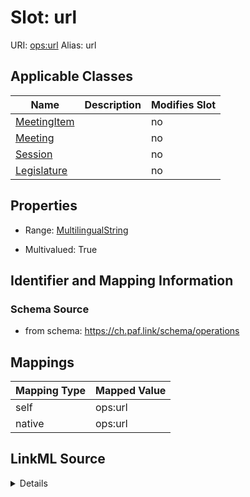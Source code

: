 

# Slot: url 



URI: [ops:url](https://ch.paf.link/schema/operations/url)
Alias: url

<!-- no inheritance hierarchy -->





## Applicable Classes

| Name | Description | Modifies Slot |
| --- | --- | --- |
| [MeetingItem](MeetingItem.md) |  |  no  |
| [Meeting](Meeting.md) |  |  no  |
| [Session](Session.md) |  |  no  |
| [Legislature](Legislature.md) |  |  no  |







## Properties

* Range: [MultilingualString](MultilingualString.md)

* Multivalued: True





## Identifier and Mapping Information







### Schema Source


* from schema: https://ch.paf.link/schema/operations




## Mappings

| Mapping Type | Mapped Value |
| ---  | ---  |
| self | ops:url |
| native | ops:url |




## LinkML Source

<details>
```yaml
name: url
from_schema: https://ch.paf.link/schema/operations
rank: 1000
alias: url
domain_of:
- Legislature
- Session
- Meeting
- MeetingItem
range: MultilingualString
multivalued: true
inlined: true
inlined_as_list: true

```
</details>